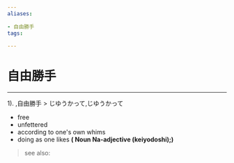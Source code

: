 ```yaml
---
aliases:
    
- 自由勝手
tags:
    
---
```


# 自由勝手
---
1).
,自由勝手 > じゆうかって,じゆうかって

- free
- unfettered
- according to one's own whims
- doing as one likes
**( Noun Na-adjective (keiyodoshi);)**
> see also: 
            